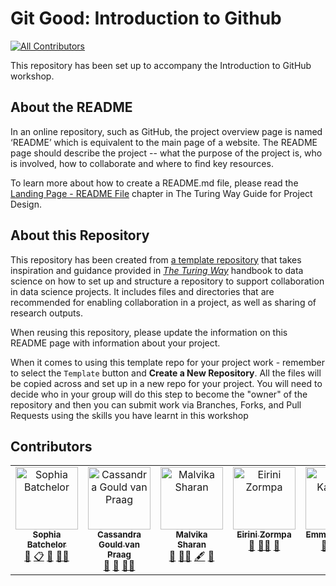 # Git Good: Introduction to Github
<!-- ALL-CONTRIBUTORS-BADGE:START - Do not remove or modify this section -->
[![All Contributors](https://img.shields.io/badge/all_contributors-7-orange.svg?style=flat-square)](#contributors-)
<!-- ALL-CONTRIBUTORS-BADGE:END -->

This repository has been set up to accompany the Introduction to GitHub workshop. 


## About the README

In an online repository, such as GitHub, the project overview page is named ‘README’ which is equivalent to the main page of a website.
The README page should describe the project -- what the purpose of the project is, who is involved, how to collaborate and where to find key resources.

To learn more about how to create a README.md file, please read the [Landing Page - README File](https://the-turing-way.netlify.app/project-design/project-repo/project-repo-readme.html) chapter in The Turing Way Guide for Project Design.


## About this Repository

This repository has been created from [a template repository](https://github.com/alan-turing-institute/reproducible-project-template) that takes inspiration and guidance provided in *[The Turing Way](https://the-turing-way.netlify.app/welcome)* handbook to data science on how to set up and structure a repository to support collaboration in data science projects. It includes files and directories that are recommended for enabling collaboration in a project, as well as sharing of research outputs. 

When reusing this repository, please update the information on this README page with information about your project. 

When it comes to using this template repo for your project work - remember to select the `Template` button and **Create a New Repository**. All the files will be copied across and set up in a new repo for your project. You will need to decide who in your group will do this step to become the "owner" of the repository and then you can submit work via Branches, Forks, and Pull Requests using the skills you have learnt in this workshop


## Contributors

<!-- ALL-CONTRIBUTORS-LIST:START - Do not remove or modify this section -->
<!-- prettier-ignore-start -->
<!-- markdownlint-disable -->
<table>
  <tbody>
    <tr>
      <td align="center" valign="top" width="14.28%"><a href="http://www.brainonsilicon.com"><img src="https://avatars.githubusercontent.com/u/42813259?v=4?s=100" width="100px;" alt="Sophia Batchelor"/><br /><sub><b>Sophia Batchelor</b></sub></a><br /><a href="https://github.com/alan-turing-institute/github-introduction/commits?author=BrainonSilicon" title="Documentation">📖</a> <a href="#eventOrganizing-BrainonSilicon" title="Event Organizing">📋</a> <a href="#talk-BrainonSilicon" title="Talks">📢</a> <a href="#mentoring-BrainonSilicon" title="Mentoring">🧑‍🏫</a></td>
      <td align="center" valign="top" width="14.28%"><a href="https://www.turing.ac.uk/research/harnessing-power-digital-twins/turing-research-and-innovation-cluster-digital-twins"><img src="https://avatars.githubusercontent.com/u/43407869?v=4?s=100" width="100px;" alt="Cassandra Gould van Praag"/><br /><sub><b>Cassandra Gould van Praag</b></sub></a><br /><a href="https://github.com/alan-turing-institute/github-introduction/commits?author=cassgvp" title="Documentation">📖</a> <a href="#talk-cassgvp" title="Talks">📢</a> <a href="#mentoring-cassgvp" title="Mentoring">🧑‍🏫</a></td>
      <td align="center" valign="top" width="14.28%"><a href="http://malvikasharan.github.io/"><img src="https://avatars.githubusercontent.com/u/5370471?v=4?s=100" width="100px;" alt="Malvika Sharan"/><br /><sub><b>Malvika Sharan</b></sub></a><br /><a href="https://github.com/alan-turing-institute/github-introduction/pulls?q=is%3Apr+reviewed-by%3Amalvikasharan" title="Reviewed Pull Requests">👀</a> <a href="#mentoring-malvikasharan" title="Mentoring">🧑‍🏫</a> <a href="#content-malvikasharan" title="Content">🖋</a> <a href="#tool-malvikasharan" title="Tools">🔧</a></td>
      <td align="center" valign="top" width="14.28%"><a href="https://github.com/eirini-zormpa"><img src="https://avatars.githubusercontent.com/u/30151074?v=4?s=100" width="100px;" alt="Eirini Zormpa"/><br /><sub><b>Eirini Zormpa</b></sub></a><br /><a href="https://github.com/alan-turing-institute/github-introduction/commits?author=eirini-zormpa" title="Documentation">📖</a> <a href="#mentoring-eirini-zormpa" title="Mentoring">🧑‍🏫</a> <a href="https://github.com/alan-turing-institute/github-introduction/pulls?q=is%3Apr+reviewed-by%3Aeirini-zormpa" title="Reviewed Pull Requests">👀</a></td>
      <td align="center" valign="top" width="14.28%"><a href="https://github.com/EKaroune"><img src="https://avatars.githubusercontent.com/u/58147174?v=4?s=100" width="100px;" alt="Emma Karoune"/><br /><sub><b>Emma Karoune</b></sub></a><br /><a href="#talk-EKaroune" title="Talks">📢</a> <a href="https://github.com/alan-turing-institute/github-introduction/pulls?q=is%3Apr+reviewed-by%3AEKaroune" title="Reviewed Pull Requests">👀</a> <a href="#mentoring-EKaroune" title="Mentoring">🧑‍🏫</a></td>
      <td align="center" valign="top" width="14.28%"><a href="https://github.com/GabinWK"><img src="https://avatars.githubusercontent.com/u/104582708?v=4?s=100" width="100px;" alt="GabinWK"/><br /><sub><b>GabinWK</b></sub></a><br /><a href="#talk-GabinWK" title="Talks">📢</a> <a href="#mentoring-aleesteele" title="Mentoring">🧑‍🏫</a></td>
      <td align="center" valign="top" width="14.28%"><a href="http://www.aleesteele.com"><img src="https://avatars.githubusercontent.com/u/18509789?v=4?s=100" width="100px;" alt="Anne Lee Steele"/><br /><sub><b>Anne Lee Steele</b></sub></a><br /><a href="#talk-aleesteele" title="Talks">📢</a> <a href="#mentoring-aleesteele" title="Mentoring">🧑‍🏫</a></td>
    </tr>
  </tbody>
</table>

<!-- markdownlint-restore -->
<!-- prettier-ignore-end -->

<!-- ALL-CONTRIBUTORS-LIST:END -->
<!-- prettier-ignore-start -->
<!-- markdownlint-disable -->

<!-- markdownlint-restore -->
<!-- prettier-ignore-end -->

<!-- ALL-CONTRIBUTORS-LIST:END -->
